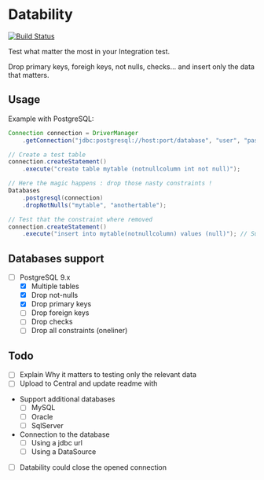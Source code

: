 # Datability

[![Build Status](https://travis-ci.org/tomsquest/datability.svg?branch=master)](https://travis-ci.org/tomsquest/datability)

Test what matter the most in your Integration test.

Drop primary keys, foreigh keys, not nulls, checks... and insert only the data that matters.

## Usage

Example with PostgreSQL:

``` java
Connection connection = DriverManager
    .getConnection("jdbc:postgresql://host:port/database", "user", "pass");

// Create a test table
connection.createStatement()
    .execute("create table mytable (notnullcolumn int not null)");

// Here the magic happens : drop those nasty constraints !
Databases
    .postgresql(connection)
    .dropNotNulls("mytable", "anothertable");

// Test that the constraint where removed
connection.createStatement()
    .execute("insert into mytable(notnullcolumn) values (null)"); // Success !
```

## Databases support

* [ ] PostgreSQL 9.x
  * [x] Multiple tables
  * [x] Drop not-nulls
  * [x] Drop primary keys
  * [ ] Drop foreign keys
  * [ ] Drop checks
  * [ ] Drop all constraints (oneliner)

## Todo

* [ ] Explain Why it matters to testing only the relevant data
* [ ] Upload to Central and update readme with <dependency>
* Support additional databases
  * [ ] MySQL
  * [ ] Oracle
  * [ ] SqlServer
* Connection to the database
  * [ ] Using a jdbc url
  * [ ] Using a DataSource
* [ ] Datability could close the opened connection
